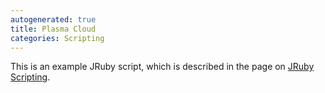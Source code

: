 ```yaml
---
autogenerated: true
title: Plasma Cloud
categories: Scripting
---
```


This is an example JRuby script, which is described in the page on [JRuby Scripting](/scripting/jruby#example-generating-a-plasma-cloud).
